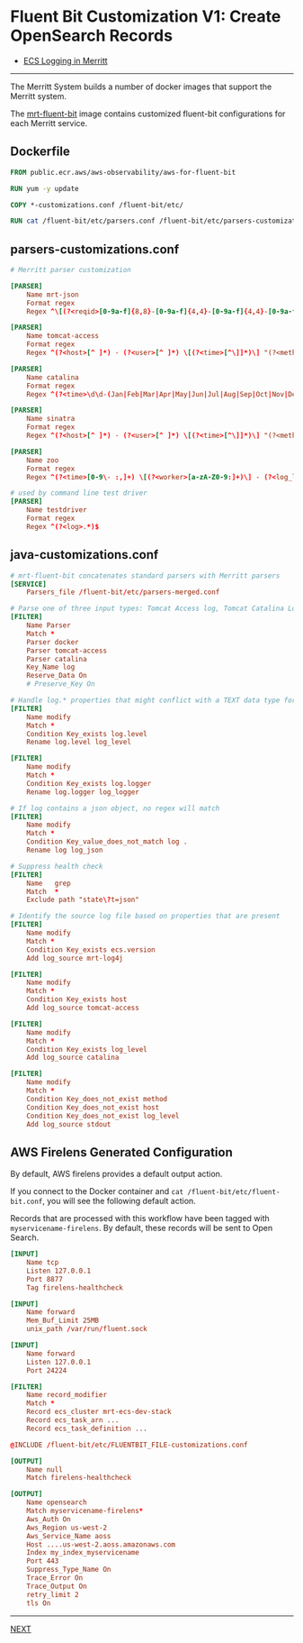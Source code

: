 # Fluent Bit Customization V1: Create OpenSearch Records

- [ECS Logging in Merritt](README.md)

---

The Merritt System builds a number of docker images that support the Merritt system.

The [mrt-fluent-bit](https://github.com/CDLUC3/merritt-docker/tree/main/mrt-inttest-services/mrt-fluent-bit) image contains customized fluent-bit configurations for each Merritt service.

## Dockerfile
```Dockerfile
FROM public.ecr.aws/aws-observability/aws-for-fluent-bit

RUN yum -y update

COPY *-customizations.conf /fluent-bit/etc/

RUN cat /fluent-bit/etc/parsers.conf /fluent-bit/etc/parsers-customizations.conf > /fluent-bit/etc/parsers-merged.conf 
```

## parsers-customizations.conf
```conf
# Merritt parser customization

[PARSER]
    Name mrt-json
    Format regex
    Regex ^\[(?<reqid>[0-9a-f]{8,8}-[0-9a-f]{4,4}-[0-9a-f]{4,4}-[0-9a-f]{4,4}-[0-9a-f]{12,12})\]\s+(?<log>.*)$

[PARSER]
    Name tomcat-access
    Format regex
    Regex ^(?<host>[^ ]*) - (?<user>[^ ]*) \[(?<time>[^\]]*)\] "(?<method>\S+)( +(?<path>[^\"]*?)(?: +\S*)?)?" (?<response_code>[^ ]*) (?<size>[^ ]*).*$

[PARSER]
    Name catalina
    Format regex
    Regex ^(?<time>\d\d-(Jan|Feb|Mar|Apr|May|Jun|Jul|Aug|Sep|Oct|Nov|Dec)-\d\d\d\d \d\d:\d\d:\d\d.\d\d\d) (?<log_level>INFO|WARN|ERROR|SEVERE|DEBUG) \[(?<thread_name>[^ \]]+)\] (?<log>.*)$

[PARSER]
    Name sinatra
    Format regex
    Regex ^(?<host>[^ ]*) - (?<user>[^ ]*) \[(?<time>[^\]]*)\] "(?<method>\S+)( +(?<path>[^\"]*?)(?: +\S*)?)?" (?<response_code>[^ ]*) (?<size>[^ ]*) (?<duration>[^ ]*).*$

[PARSER]
    Name zoo
    Format regex
    Regex ^(?<time>[0-9\- :,]+) \[(?<worker>[a-zA-Z0-9:]+)\] - (?<log_level>(INFO|WARN|ERROR|SEVERE|DEBUG)) (?<message>.*)$

# used by command line test driver
[PARSER]
    Name testdriver
    Format regex
    Regex ^(?<log>.*)$
```

## java-customizations.conf

```conf
# mrt-fluent-bit concatenates standard parsers with Merritt parsers
[SERVICE]
    Parsers_file /fluent-bit/etc/parsers-merged.conf

# Parse one of three input types: Tomcat Access log, Tomcat Catalina Log, Log4j ECS json output
[FILTER]
    Name Parser
    Match *
    Parser docker
    Parser tomcat-access
    Parser catalina
    Key_Name log
    Reserve_Data On
    # Preserve_Key On

# Handle log.* properties that might conflict with a TEXT data type for log
[FILTER]
    Name modify
    Match *
    Condition Key_exists log.level
    Rename log.level log_level

[FILTER]
    Name modify
    Match *
    Condition Key_exists log.logger
    Rename log.logger log_logger

# If log contains a json object, no regex will match
[FILTER]
    Name modify
    Match *
    Condition Key_value_does_not_match log .
    Rename log log_json

# Suppress health check
[FILTER]
    Name   grep
    Match  *
    Exclude path "state\?t=json"

# Identify the source log file based on properties that are present
[FILTER]
    Name modify
    Match *
    Condition Key_exists ecs.version
    Add log_source mrt-log4j

[FILTER]
    Name modify
    Match *
    Condition Key_exists host
    Add log_source tomcat-access

[FILTER]
    Name modify
    Match *
    Condition Key_exists log_level
    Add log_source catalina

[FILTER]
    Name modify
    Match *
    Condition Key_does_not_exist method
    Condition Key_does_not_exist host
    Condition Key_does_not_exist log_level
    Add log_source stdout
```

## AWS Firelens Generated Configuration

By default, AWS firelens provides a default output action.  

If you connect to the Docker container and `cat /fluent-bit/etc/fluent-bit.conf`, you will see the following default action.

Records that are processed with this workflow have been tagged with `myservicename-firelens`.  By default, these records will be sent to Open Search.

```conf
[INPUT]
    Name tcp
    Listen 127.0.0.1
    Port 8877
    Tag firelens-healthcheck

[INPUT]
    Name forward
    Mem_Buf_Limit 25MB
    unix_path /var/run/fluent.sock

[INPUT]
    Name forward
    Listen 127.0.0.1
    Port 24224

[FILTER]
    Name record_modifier
    Match *
    Record ecs_cluster mrt-ecs-dev-stack
    Record ecs_task_arn ...
    Record ecs_task_definition ...

@INCLUDE /fluent-bit/etc/FLUENTBIT_FILE-customizations.conf

[OUTPUT]
    Name null
    Match firelens-healthcheck

[OUTPUT]
    Name opensearch
    Match myservicename-firelens*
    Aws_Auth On
    Aws_Region us-west-2
    Aws_Service_Name aoss
    Host ....us-west-2.aoss.amazonaws.com
    Index my_index_myservicename
    Port 443
    Suppress_Type_Name On
    Trace_Error On
    Trace_Output On
    retry_limit 2
    tls On
```

---

[NEXT](what-is-happening-in-fluent-bit.md)